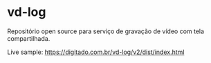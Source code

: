 # vd-log
Repositório open source para serviço de gravação de vídeo com tela compartilhada.


Live sample: https://digitado.com.br/vd-log/v2/dist/index.html
